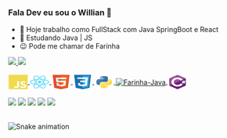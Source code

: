 ### Fala Dev eu sou o Willian 👋

- 🔭 Hoje trabalho como FullStack com Java SpringBoot e React
- 🌱 Estudando Java | JS
- 😉 Pode me chamar de Farinha

<div>
  <a href="https://github.com/wmfarinha">
    <img heigh="180em"
      src="https://github-readme-stats.vercel.app/api?username=wmfarinha&show_icons=true&theme=dracula&include_all_commits=true&count_private=true" />
    <img heigh="180em"
      src="https://github-readme-stats.vercel.app/api/top-langs/?username=wmfarinha&layout=compact&langs_count=16&theme=dracula" />
  </a>
</div>

<a href="https://github.com/wmfarinha">
  <div><br>
    <img align="center" alt="Farinha-Js" height="30" width="40"
      src="https://raw.githubusercontent.com/devicons/devicon/master/icons/javascript/javascript-plain.svg"
      style="max-width: 100%;">
    <img align="center" alt="Farinha-React" height="30" width="40"
      src="https://raw.githubusercontent.com/devicons/devicon/master/icons/react/react-original.svg"
      style="max-width: 100%;">
    <img align="center" alt="Farinha-HTML" height="30" width="40"
      src="https://raw.githubusercontent.com/devicons/devicon/master/icons/html5/html5-original.svg"
      style="max-width: 100%;">
    <img align="center" alt="Farinha-CSS" height="30" width="40"
      src="https://raw.githubusercontent.com/devicons/devicon/master/icons/css3/css3-original.svg"
      style="max-width: 100%;">
    <img align="center" alt="Farinha-Python" height="30" width="40"
      src="https://raw.githubusercontent.com/devicons/devicon/master/icons/python/python-original.svg"
      style="max-width: 100%;">
    <img align="center" alt="Farinha-Java" height="30" width="40"
      src="https://cdn.jsdelivr.net/gh/devicons/devicon/icons/java/java-original.svg" style="max-width: 100%;" />
    <img align="center" alt="Farinha-Csharp" height="30" width="40"
      src="https://raw.githubusercontent.com/devicons/devicon/master/icons/csharp/csharp-original.svg"
      style="max-width: 100%;">
  </div>
</a>
<br />
<div><a href="https://github.com/wmfarinha">
  </a><a href="https://www.youtube.com/channel/UCQ12O02Tl6sLGoQQEb8hNQQ" rel="nofollow"><img
      src="https://camo.githubusercontent.com/d79c5549652f9c7690992eb49571d216a70a480681561cbd93bfbfc77c491e54/68747470733a2f2f696d672e736869656c64732e696f2f62616467652f596f75547562652d4646303030303f7374796c653d666f722d7468652d6261646765266c6f676f3d796f7574756265266c6f676f436f6c6f723d7768697465"
      data-canonical-src="https://img.shields.io/badge/YouTube-FF0000?style=for-the-badge&amp;logo=youtube&amp;logoColor=white"
      style="max-width: 100%;"></a>
  <a href="https://instagram.com/farinha.devplay" rel="nofollow"><img
      src="https://camo.githubusercontent.com/acaa286597b43c96dc02b69b90de15a65c52063e31835b763a061cc815f64bac/68747470733a2f2f696d672e736869656c64732e696f2f62616467652f2d496e7374616772616d2d2532334534343035463f7374796c653d666f722d7468652d6261646765266c6f676f3d696e7374616772616d266c6f676f436f6c6f723d7768697465"
      data-canonical-src="https://img.shields.io/badge/-Instagram-%23E4405F?style=for-the-badge&amp;logo=instagram&amp;logoColor=white"
      style="max-width: 100%;"></a>
  <a href="https://www.twitch.tv/farinha_devplay" rel="nofollow"><img
      src="https://camo.githubusercontent.com/ec779aec0f1b6eaa5d10682a8fb54c96525e9074461254165f4e7d4295f7d4d7/68747470733a2f2f696d672e736869656c64732e696f2f62616467652f5477697463682d3931343646463f7374796c653d666f722d7468652d6261646765266c6f676f3d747769746368266c6f676f436f6c6f723d7768697465"
      data-canonical-src="https://img.shields.io/badge/Twitch-9146FF?style=for-the-badge&amp;logo=twitch&amp;logoColor=white"
      style="max-width: 100%;"></a>
  <a href="mailto:wmfarinha@gmail.com"><img
      src="https://camo.githubusercontent.com/927d6b3961fa048ff7303daf291cb5869dfa25018997cf8c1373c2f6a85b1458/68747470733a2f2f696d672e736869656c64732e696f2f62616467652f2d476d61696c2d2532333333333f7374796c653d666f722d7468652d6261646765266c6f676f3d676d61696c266c6f676f436f6c6f723d7768697465"
      data-canonical-src="https://img.shields.io/badge/-Gmail-%23333?style=for-the-badge&amp;logo=gmail&amp;logoColor=white"
      style="max-width: 100%;"></a>
  <a href="https://www.linkedin.com/in/wmfaria" rel="nofollow"><img
      src="https://camo.githubusercontent.com/c00f87aeebbec37f3ee0857cc4c20b21fefde8a96caf4744383ebfe44a47fe3f/68747470733a2f2f696d672e736869656c64732e696f2f62616467652f2d4c696e6b6564496e2d2532333030373742353f7374796c653d666f722d7468652d6261646765266c6f676f3d6c696e6b6564696e266c6f676f436f6c6f723d7768697465"
      data-canonical-src="https://img.shields.io/badge/-LinkedIn-%230077B5?style=for-the-badge&amp;logo=linkedin&amp;logoColor=white"
      style="max-width: 100%;"></a>

</div>
<br />

![Snake animation](https://github.com/wmfarinha/wmfarinha/blob/output/github-contribution-grid-snake.svg)
